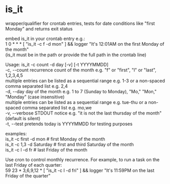 # is_it
wrapper/qualifier for crontab entries, tests for date conditions like "first Monday" and returns exit status

embed is_it in your crontab entry e.g.:\
1   0  *  *   *   [ "is_it -c f -d mon" ] && logger "It's 12:01AM on the first Monday of the month"\
(is_it must be in the path or provide the full path in the crontab line)

Usage: is_it -c count -d day [-v] [-t YYYYMMDD]\
  -c, --count   recurrence count of the month e.g. "f" or "first", "l" or "last", 1,2,3,4,5\
                multiple entries can be listed as a sequential range e.g. 1-3 or a non-spaced comma separated list e.g. 2,4\
  -d, --day     day of the month e.g. 1 to 7 (Sunday to Monday), "Mo," "Mon," "Monday" (case insensitive)\
                multiple entries can be listed as a sequential range e.g. tue-thu or a non-spaced comma separated list e.g. mo,we\
  -v, --verbose STDOUT notice e.g. "it is not the last thursday of the month" (default is silent)\
  -t, --test    pretends today is YYYYMMDD for testing purposes

  examples:\
    is_it -c first -d mon       # first Monday of the month\
    is_it -c 1,3  -d Saturday   # first and third Saturday of the month\
    is_it -c l  -d fr           # last Friday of the month

Use cron to control monthly recurrence. For example, to run a task on the last Friday of each quarter:\
59   23  *  3,6,9,12   *   [ "is_it -c l -d fri" ] && logger "It's 11:59PM on the last Friday of the quarter"
